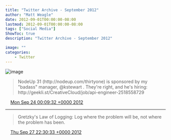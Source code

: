 ```yaml
---
title: "Twitter Archive - September 2012"
author: "Matt Weagle"
date: 2012-09-01T00:00:00-08:00
lastmod: 2012-09-01T00:00:00-08:00
tags: ["Social Media"]
ShowToc: true
description: "Twitter Archive - September 2012"

image: ""
categories: 
    - Twitter
---
```

![image](/sadtwitterbird3.jpg)

> NodeUp 31 \(http://nodeup\.com/thirtyone\) is sponsored by my "badass" manager, @kstewart \.  They're right, and he's hiring: http://geekli\.st/CreativeCloud/job/api\-engineer\-2518558729

<img src="./media/tweet.ico" width="12" /> [Mon Sep 24 00:09:32 +0000 2012](https://twitter.com/mweagle/status/250024131289034753)

----

> Gretzky's Law of Logging: Log where the problem will be, not where the problem has been\.

<img src="./media/tweet.ico" width="12" /> [Thu Sep 27 22:30:33 +0000 2012](https://twitter.com/mweagle/status/251448772721254401)